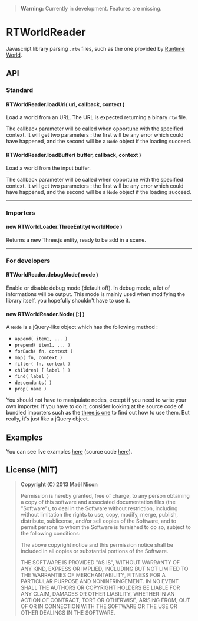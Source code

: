 > **Warning:** Currently in development. Features are missing.

# RTWorldReader

Javascript library parsing `.rtw` files, such as the one provided by [Runtime World](http://runtimelegend.com/rep/rtworld/index).

## API

### Standard

#### RTWorldReader.loadUrl( url, callback, context )

Load a world from an URL. The URL is expected returning a binary `rtw` file.

The callback parameter will be called when opportune with the specified context. It will get two parameters : the first will be any error which could have happened, and the second will be a `Node` object if the loading succeed.

#### RTWorldReader.loadBuffer( buffer, callback, context )

Load a world from the input buffer.

The callback parameter will be called when opportune with the specified context. It will get two parameters : the first will be any error which could have happened, and the second will be a `Node` object if the loading succeed.

<hr />

### Importers

#### new RTWorldLoader.ThreeEntity( worldNode )

Returns a new Three.js entity, ready to be add in a scene.

<hr />

### For developers

#### RTWorldReader.debugMode( mode )

Enable or disable debug mode (default off). In debug mode, a lot of informations will be output. This mode is mainly used when modifying the library itself, you hopefully shouldn't have to use it.

#### new RTWorldReader.Node( [:] )

A `Node` is a jQuery-like object which has the following method :

  * `append( item1, ... )`
  * `prepend( item1, ... )`
  * `forEach( fn, context )`
  * `map( fn, context )`
  * `filter( fn, context )`
  * `children( [ label ] )`
  * `find( label )`
  * `descendants( )`
  * `prop( name )`

You should not have to manipulate nodes, except if you need to write your own importer. If you have to do it, consider looking at the source code of bundled importers such as the [three.js one](https://github.com/arcanis/RTWorldReader/blob/master/sources/three.js) to find out how to use them. But really, it's just like a jQuery object.

## Examples

You can see live examples [here](http://arcanis.github.io/RTWorldReader/examples/) (source code [here](https://github.com/arcanis/RTWorldReader/blob/master/example/sources/example.js)).

## License (MIT)

> **Copyright (C) 2013 Maël Nison**
>
> Permission is hereby granted, free of charge, to any person obtaining a copy of this software and associated documentation files (the "Software"), to deal in the Software without restriction, including without limitation the rights to use, copy, modify, merge, publish, distribute, sublicense, and/or sell copies of the Software, and to permit persons to whom the Software is furnished to do so, subject to the following conditions:
>
> The above copyright notice and this permission notice shall be included in all copies or substantial portions of the Software.
>
> THE SOFTWARE IS PROVIDED "AS IS", WITHOUT WARRANTY OF ANY KIND, EXPRESS OR IMPLIED, INCLUDING BUT NOT LIMITED TO THE WARRANTIES OF MERCHANTABILITY, FITNESS FOR A PARTICULAR PURPOSE AND NONINFRINGEMENT. IN NO EVENT SHALL THE AUTHORS OR COPYRIGHT HOLDERS BE LIABLE FOR ANY CLAIM, DAMAGES OR OTHER LIABILITY, WHETHER IN AN ACTION OF CONTRACT, TORT OR OTHERWISE, ARISING FROM, OUT OF OR IN CONNECTION WITH THE SOFTWARE OR THE USE OR OTHER DEALINGS IN THE SOFTWARE.

